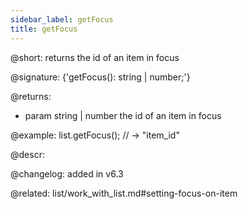 ```yaml
---
sidebar_label: getFocus
title: getFocus
---          
```


@short: returns the id of an item in focus

@signature: {'getFocus(): string | number;'}

@returns:
- param	string | number      the id of an item in focus

@example:
list.getFocus(); // -> "item_id"



@descr:

@changelog:
added in v6.3

@related: list/work_with_list.md#setting-focus-on-item
